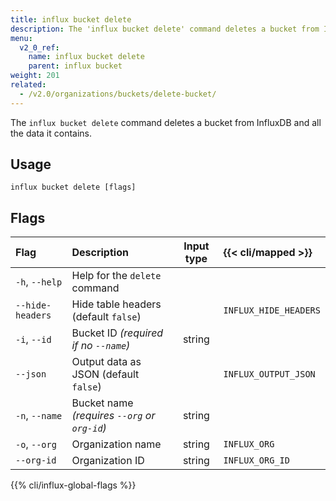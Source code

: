 ```yaml
---
title: influx bucket delete
description: The 'influx bucket delete' command deletes a bucket from InfluxDB and all the data it contains.
menu:
  v2_0_ref:
    name: influx bucket delete
    parent: influx bucket
weight: 201
related:
  - /v2.0/organizations/buckets/delete-bucket/
---
```


The `influx bucket delete` command deletes a bucket from InfluxDB and all the data it contains.

## Usage
```
influx bucket delete [flags]
```

## Flags
| Flag             | Description                                  | Input type  | {{< cli/mapped >}}    |
|:----             |:-----------                                  |:----------: |:------------------    |
| `-h`, `--help`   | Help for the `delete` command                |             |                       |
| `--hide-headers` | Hide table headers (default `false`)         |             | `INFLUX_HIDE_HEADERS` |
| `-i`, `--id`     | Bucket ID _(required if no `--name`)_        | string      |                       |
| `--json`         | Output data as JSON (default `false`)        |             | `INFLUX_OUTPUT_JSON`  |
| `-n`, `--name`   | Bucket name _(requires `--org` or `org-id`)_ | string      |                       |
| `-o`, `--org`    | Organization name                            | string      | `INFLUX_ORG`          |
| `--org-id`       | Organization ID                              | string      | `INFLUX_ORG_ID`       |

{{% cli/influx-global-flags %}}
